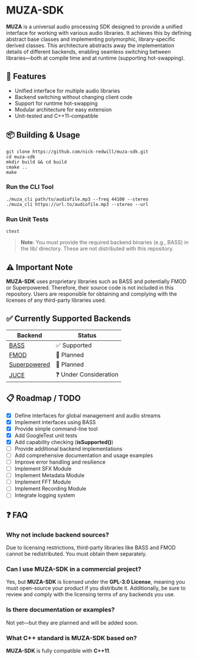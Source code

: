 # MUZA-SDK

**MUZA** is a universal audio processing SDK designed to provide a unified interface for working with various audio libraries. It achieves this by defining abstract base classes and implementing polymorphic, library-specific derived classes. This architecture abstracts away the implementation details of different backends, enabling seamless switching between libraries—both at compile time and at runtime (supporting hot-swapping).

## 🚀 Features
* Unified interface for multiple audio libraries
* Backend switching without changing client code
* Support for runtime hot-swapping
* Modular architecture for easy extension
* Unit-tested and C++11-compatible

## 📦 Building & Usage

```
git clone https://github.com/nick-redwill/muza-sdk.git
cd muza-sdk
mkdir build && cd build
cmake ..
make
```

### Run the CLI Tool
```
./muza_cli path/to/audiofile.mp3 --freq 44100 --stereo
./muza_cli https://url.to/audiofile.mp3 --stereo --url
```

### Run Unit Tests
```
ctest
```

> **Note**: You must provide the required backend binaries (e.g., BASS) in the lib/ directory. These are not distributed with this repository.

## ⚠️ Important Note
**MUZA-SDK** uses proprietary libraries such as BASS and potentially FMOD or Superpowered. Therefore, their source code is not included in this repository. Users are responsible for obtaining and complying with the licenses of any third-party libraries used.

## ✅ Currently Supported Backends

| Backend      | Status                 |
| ------------ | ---------------------- |
| [BASS](https://www.un4seen.com/bass.html)         | ✅ Supported           |
| [FMOD](https://www.fmod.com/core)         | 🚧 Planned             |
| [Superpowered](https://superpowered.com/audio-overview) | 🚧 Planned             |
| [JUCE](https://juce.com/)         | ❓ Under Consideration |


## 📋 Roadmap / TODO
- [x] Define interfaces for global management and audio streams  
- [x] Implement interfaces using BASS
- [x] Provide simple command-line tool  
- [x] Add GoogleTest unit tests
- [x] Add capability checking (**isSupported()**)
- [ ] Provide additional backend implementations
- [ ] Add comprehensive documentation and usage examples 
- [ ] Improve error handling and resilience 
- [ ] Implement SFX Module
- [ ] Implement Metadata Module
- [ ] Implement FFT Module
- [ ] Implement Recording Module
- [ ] Integrate logging system

## ❓ FAQ
### Why not include backend sources?
Due to licensing restrictions, third-party libraries like BASS and FMOD cannot be redistributed. You must obtain them separately.

### Can I use MUZA-SDK in a commercial project?
Yes, but **MUZA-SDK** is licensed under the **GPL-3.0 License**, meaning you must open-source your product if you distribute it. Additionally, be sure to review and comply with the licensing terms of any backends you use.


### Is there documentation or examples?
Not yet—but they are planned and will be added soon.

### What C++ standard is MUZA-SDK based on?
**MUZA-SDK** is fully compatible with **C++11**.
